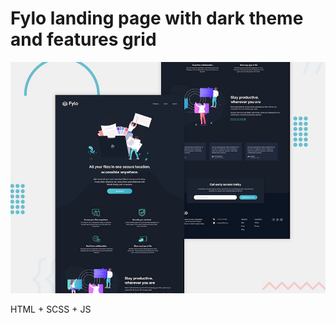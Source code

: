 # Fylo landing page with dark theme and features grid

![](./design/desktop-preview.jpg)

HTML + SCSS + JS